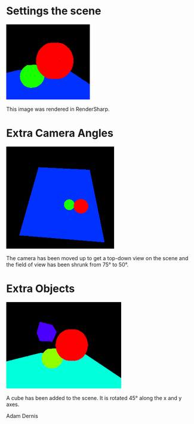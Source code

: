# Settings the scene

![image](Framework.png)

This image was rendered in RenderSharp.

# Extra Camera Angles

![image](TopDown.png)

The camera has been moved up to get a top-down view on the scene and the field of view has been shrunk from 75° to 50°.

# Extra Objects

![image](CubeAdded.png)

A cube has been added to the scene. It is rotated 45° along the x and y axes.

Adam Dernis
